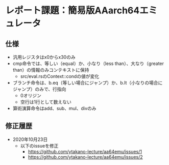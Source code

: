 # レポート課題：簡易版AAarch64エミュレータ

## 仕様

- 汎用レジスタはx0からx30のみ
- cmp命令では、等しい（equal）か、小なり（less than）、大なり（greater than）の情報のみコンテキストに保持
  - src/eval.rsのContext::condの値が変化
- ブランチ命令は、b.eq（等しい場合にジャンプ）か、b.lt（小なりの場合にジャンプ）のみで、行指向
  - 0オリジン
  - 空行は1行として数えない
- 算術演算命令はadd、sub、mul、divのみ

## 修正履歴

- 2020年10月23日
  - 以下のissueを修正
    - https://github.com/ytakano-lecture/aa64emu/issues/1
    - https://github.com/ytakano-lecture/aa64emu/issues/2

